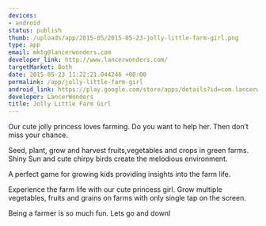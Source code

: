 ```yaml
--- 
devices: 
- android
status: publish
thumb: /uploads/app/2015-05/2015-05-23-jolly-little-farm-girl.png
type: app
email: mktg@lancerwonders.com
developer_link: http://www.lancerwonders.com/
targetMarket: Both
date: 2015-05-23 11:22:21.044246 +00:00
permalink: /app/jolly-little-farm-girl
android_link: https://play.google.com/store/apps/details?id=com.lancerwonders.kidsfarm
developer: LancerWonders
title: Jolly Little Farm Girl
---
```



Our cute jolly princess loves farming. Do you want to help her. Then don’t miss your chance.

Seed, plant, grow and harvest fruits,vegetables and crops in green farms. Shiny Sun and cute chirpy birds create the melodious environment.

A perfect game for growing kids providing insights into the farm life.

Experience the farm life with our cute princess girl. Grow multiple vegetables, fruits and grains on farms with only single tap on the screen.

Being a farmer is so much fun. Lets go and downl
